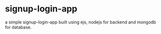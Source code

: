 # signup-login-app
a simple signup-login-app built using ejs, nodejs for backend and mongodb for database.
